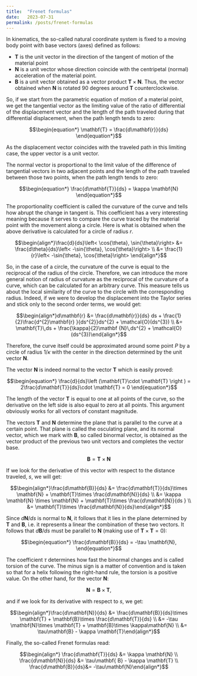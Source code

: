 ```yaml
---
title:  "Frenet formulas"
date:   2023-07-31
permalink: /posts/frenet-formulas
---
```

In kinematics, the so-called natural coordinate system is fixed to a moving body point with base vectors (axes) defined as follows:

- $\mathbf{T}$ is the unit vector in the direction of the tangent of motion of the material point
- $\mathbf{N}$ is a unit vector whose direction coincide with the centripetal (normal) acceleration of the material point.
- $\mathbf{B}$ is a unit vector obtained as a vector product $\mathbf{T}\times\mathbf{N}$. Thus, the vector obtained when $\mathbf{N}$ is rotated 90 degrees around $\mathbf{T}$ counterclockwise.

So, if we start from the parametric equation of motion of a material point, we get the tangential vector as the limiting value of the ratio of differential of the displacement vector and the length of the path traveled during that differential displacement, when the path length tends to zero:


$$\begin{equation*}
     \mathbf{T} = \frac{d\mathbf{r}}{ds}
\end{equation*}$$


As the displacement vector coincides with the traveled path in this limiting case, the upper vector is a unit vector.

The normal vector is proportional to the limit value of the difference of tangential vectors in two adjacent points and the length of the path traveled between those two points, when the path length tends to zero:


$$\begin{equation*}
     \frac{d\mathbf{T}}{ds} = \kappa \mathbf{N}
\end{equation*}$$


The proportionality coefficient is called the curvature of the curve and tells how abrupt the change in tangent is. This coefficient has a very interesting meaning because it serves to compare the curve traced by the material point with the movement along a circle. Here is what is obtained when the above derivative is calculated for a circle of radius $r$.


$$\begin{align*}\frac{d}{ds}\left< \cos{\theta}, \sin{\theta}\right> &= \frac{d\theta}{ds}\left< -\sin{\theta}, \cos{\theta}\right> \\ &= \frac{1}{r}\left< -\sin{\theta}, \cos{\theta}\right> \end{align*}$$


So, in the case of a circle, the curvature of the curve is equal to the reciprocal of the radius of the circle. Therefore, we can introduce the more general notion of radius of curvature as the reciprocal of the curvature of a curve, which can be calculated for an arbitrary curve. This measure tells us about the local similarity of the curve to the circle with the corresponding radius. Indeed, if we were to develop the displacement into the Taylor series and stick only to the second order terms, we would get:


$$\begin{align*}d\mathbf{r} &= \frac{d\mathbf{r}}{ds} ds + \frac{1}{2}\frac{d^{2}\mathbf{r} }{ds^{2}}ds^{2} + \mathcal{O}(ds^{3}) \\ &= \mathbf{T}\,ds + \frac{\kappa}{2}\mathbf {N}\,ds^{2} + \mathcal{O}(ds^{3})\end{align*}$$


Therefore, the curve itself could be approximated around some point $P$ by a circle of radius $1/\kappa$ with the center in the direction determined by the unit vector $\mathbf{N}$.

The vector $\mathbf{N}$ is indeed normal to the vector $\mathbf{T}$ which is easily proved:


$$\begin{equation*}
     \frac{d}{ds}\left (\mathbf{T}\cdot \mathbf{T} \right ) = 2\frac{d\mathbf{T}}{ds}\cdot \mathbf{T} = 0
\end{equation*}$$


The length of the vector $\mathbf{T}$ is equal to one at all points of the curve, so the derivative on the left side is also equal to zero at all points. This argument obviously works for all vectors of constant magnitude.


The vectors $\mathbf{T}$ and $\mathbf{N}$ determine the plane that is parallel to the curve at a certain point. That plane is called the osculating plane, and its normal vector, which we mark with $\mathbf{B}$, so called binormal vector, is obtained as the vector product of the previous two unit vectors and completes the vector base.


$$\begin{equation*}
     \mathbf{B} = \mathbf{T} \times \mathbf{N}
\end{equation*}$$


If we look for the derivative of this vector with respect to the distance traveled, $s$, we will get:


$$\begin{align*}\frac{d\mathbf{B}}{ds} &= \frac{d\mathbf{T}}{ds}\times \mathbf{N} + \mathbf{T}\times \frac{d\mathbf{N}}{ds} \\ &= \kappa \mathbf{N} \times \mathbf{N} + \mathbf{T}\times \frac{d\mathbf{N}}{ds } \\ &= \mathbf{T}\times \frac{d\mathbf{N}}{ds}\end{align*}$$


Since $d\mathbf{N}/ds$ is normal to $\mathbf{N}$, it follows that it lies in the plane determined by $\mathbf{T}$ and $\mathbf{B}$, i.e. it represents a linear the combination of these two vectors. It follows that $d\mathbf{B}/ds$ must be parallel to $\mathbf{N}$ (making use of $\mathbf{T}\times \mathbf{T} = 0$):


$$\begin{equation*}
     \frac{d\mathbf{B}}{ds} = -\tau \mathbf{N},
\end{equation*}$$


The coefficient $\tau$ determines how fast the binormal changes and is called torsion of the curve. The minus sign is a matter of convention and is taken so that for a helix following the right-hand rule, the torsion is a positive value.
On the other hand, for the vector $\mathbf{N}$:


$$\begin{equation*}
     \mathbf{N} = \mathbf{B}\times\mathbf{T},
\end{equation*}$$


and if we look for its derivative with respect to $s$, we get:


$$\begin{align*}\frac{d\mathbf{N}}{ds} &= \frac{d\mathbf{B}}{ds}\times \mathbf{T} + \mathbf{B}\times \frac{d\mathbf{T}}{ds} \\ &= -\tau \mathbf{N}\times \mathbf{T} + \mathbf{B}\times \kappa\mathbf{N} \\ &= \tau\mathbf{B} - \kappa \mathbf{T}\end{align*}$$


Finally, the so-called Frenet formulas read:


$$\begin{align*} \frac{d\mathbf{T}}{ds} &= \kappa \mathbf{N} \\ \frac{d\mathbf{N}}{ds} &= \tau\mathbf{ B} - \kappa \mathbf{T} \\ \frac{d\mathbf{B}}{ds}&= -\tau\mathbf{N}\end{align*}$$